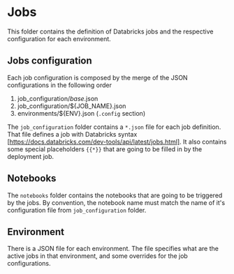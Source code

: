 # Jobs

This folder contains the definition of Databricks jobs and the respective configuration for each environment.

## Jobs configuration

Each job configuration is composed by the merge of the JSON configurations in the following order
  1) job_configuration/_base_.json
  2) job_configuration/${JOB_NAME}.json
  2) environments/${ENV}.json (`.config` section)
  
The `job_configuration` folder contains a `*.json` file for each job definition.
That file defines a job with Databricks syntax [https://docs.databricks.com/dev-tools/api/latest/jobs.html]. It also contains some special placeholders `{{*}}` that are going to be filled in by the deployment job.

## Notebooks

The `notebooks` folder contains the notebooks that are going to be triggered by the jobs. By convention, the notebook name must match the name of it's configuration file from `job_configuration` folder.

## Environment

There is a JSON file for each environment. 
The file specifies what are the active jobs in that environment, and some overrides for the job configurations.